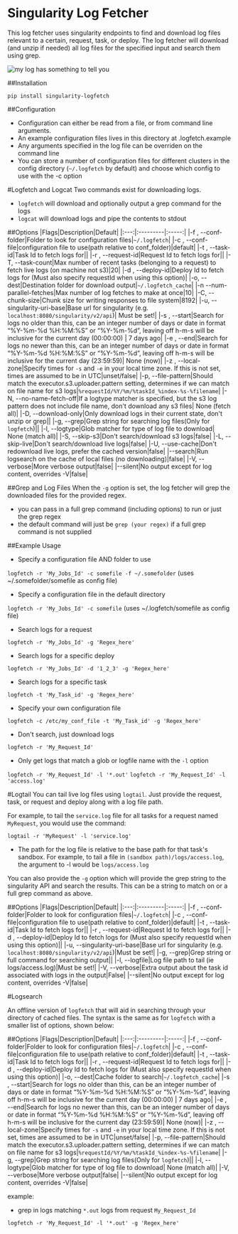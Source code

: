 Singularity Log Fetcher
=======================

This log fetcher uses singularity endpoints to find and download log files relevant to a certain, request, task, or deploy. The log fetcher will download (and unzip if needed) all log files for the specified input and search them using grep.

![my log has something to tell you](https://cloud.githubusercontent.com/assets/47152/7101893/b6910826-e03b-11e4-8d25-38ea1b5aa492.gif)

##Installation
```
pip install singularity-logfetch
```

##Configuration
- Configuration can either be read from a file, or from command line arguments.
- An example configuration files lives in this directory at .logfetch.example
- Any arguments specified in the log file can be overriden on the command line
- You can store a number of configuration files for different clusters in the config directory (`~/.logfetch` by default) and choose which config to use with the -c option

#Logfetch and Logcat
Two commands exist for downloading logs. 
- `logfetch` will download and optionally output a grep command for the logs
- `logcat` will download logs and pipe the contents to stdout

##Options
|Flags|Description|Default|
|:---:|:---------|:-----:|
|-f , --conf-folder|Folder to look for configuration files|`~/.logfetch`|
|-c , --conf-file|configuration file to use(path relative to conf_folder)|default|
|-t , --task-id|Task Id to fetch logs for||
|-r , --request-id|Request Id to fetch logs for||
|-T, --task-count|Max number of recent tasks (belonging to a request) to fetch live logs (on machine not s3)|20|
|-d , --deploy-id|Deploy Id to fetch logs for (Must also specify requestId when using this option)|
|-o, --dest|Destination folder for download output|`~/.logfetch_cache`|
|-n --num-parallel-fetches|Max number of log fetches to make at once|10|
|-C, --chunk-size|Chunk size for writing responses to file system|8192|
|-u, --singularity-uri-base|Base url for singularity (e.g. `localhost:8080/singularity/v2/api`)| Must be set!|
|-s , --start|Search for logs no older than this, can be an integer number of days or date in format “%Y-%m-%d %H:%M:%S” or “%Y-%m-%d”, leaving off h-m-s will be inclusive for the current day (00:00:00) | 7 days ago|
|-e , --end|Search for logs no newer than this, can be an integer number of days or date in format “%Y-%m-%d %H:%M:%S” or “%Y-%m-%d”, leaving off h-m-s will be inclusive for the current day (23:59:59)| None (now)|
|-z , --local-zone|Specify times for `-s` and `-e` in your local time zone. If this is not set, times are assumed to be in UTC|unset/false|
|-p, --file-pattern|Should match the executor.s3.uploader.pattern setting, determines if we can match on file name for s3 logs|`%requestId/%Y/%m/%taskId_%index-%s-%filename`|
|-N, --no-name-fetch-off|If a logtype matcher is specified, but the s3 log pattern does not include file name, don't download any s3 files| None (fetch all)|
|-D, --download-only|Only download logs in their current state, don't unzip or grep||
|-g, --grep|Grep string for searching log files(Only for `logfetch`)||
|-l, --logtype|Glob matcher for type of log file to download| None (match all)|
|-S, --skip-s3|Don't search/download s3 logs|false|
|-L, --skip-live|Don't search/download live logs|false|
|-U, --use-cache|Don't redownload live logs, prefer the cached version|false|
|--search|Run logsearch on the cache of local files (no downloading)|false|
|-V, --verbose|More verbose output|false|
|--silent|No output except for log content, overrides -V|false|

##Grep and Log Files
When the `-g` option is set, the log fetcher will grep the downloaded files for the provided regex.

- you can pass in a full grep command (including options) to run or just the grep regex
- the default command will just be `grep (your regex)` if a full grep command is not supplied

##Example Usage
- Specify a configuration file AND folder to use

`logfetch -r 'My_Jobs_Id' -c somefile -f ~/.somefolder` (uses ~/.somefolder/somefile as config file)

- Specify a configuration file in the default directory

`logfetch -r 'My_Jobs_Id' -c somefile` (uses ~/.logfetch/somefile as config file)

- Search logs for a request

`logfetch -r 'My_Jobs_Id' -g 'Regex_here'`

- Search logs for a specific deploy

`logfetch -r 'My_Jobs_Id' -d '1_2_3' -g 'Regex_here'`

- Search logs for a specific task

`logfetch -t 'My_Task_id' -g 'Regex_here'`

- Specify your own configuration file

`logfetch -c /etc/my_conf_file -t 'My_Task_id' -g 'Regex_here'`

- Don't search, just download logs

`logfetch -r 'My_Request_Id'`

- Only get logs that match a glob or logfile name with the `-l` option

`logfetch -r 'My_Request_Id' -l '*.out'`
`logfetch -r 'My_Request_Id' -l 'access.log'`

#Logtail
You can tail live log files using `logtail`. Just provide the request, task, or request and deploy along with a log file path.

For example, to tail the `service.log` file for all tasks for a request named `MyRequest`, you would use the command:

`logtail -r 'MyRequest' -l 'service.log'`

- The path for the log file is relative to the base path for that task's sandbox. For example, to tail a file in `(sandbox path)/logs/access.log`, the argument to -l would be `logs/access.log`

You can also provide the `-g` option which will provide the grep string to the singularity API and search the results. This can be a string to match on or a full grep command as above.

##Options
|Flags|Description|Default|
|:---:|:---------|:-----:|
|-f , --conf-folder|Folder to look for configuration files|`~/.logfetch`|
|-c , --conf-file|configuration file to use(path relative to conf_folder)|default|
|-t , --task-id|Task Id to fetch logs for||
|-r , --request-id|Request Id to fetch logs for||
|-d , --deploy-id|Deploy Id to fetch logs for (Must also specify requestId when using this option)||
|-u, --singularity-uri-base|Base url for singularity (e.g. `localhost:8080/singularity/v2/api`)|Must be set!|
|-g, --grep|Grep string or full command for searching output||
|-l, --logfile|Log file path to tail (ie logs/access.log)|Must be set!|
|-V, --verbose|Extra output about the task id associated with logs in the output|False|
|--silent|No output except for log content, overrides -V|false|

#Logsearch

An offline version of `logfetch` that will aid in searching through your directory of cached files. The syntax is the same as for `logfetch` with a smaller list of options, shown below:

##Options
|Flags|Description|Default|
|:---:|:---------|:-----:|
|-f , --conf-folder|Folder to look for configuration files|`~/.logfetch`|
|-c , --conf-file|configuration file to use(path relative to conf_folder)|default|
|-t , --task-id|Task Id to fetch logs for||
|-r , --request-id|Request Id to fetch logs for||
|-d , --deploy-id|Deploy Id to fetch logs for (Must also specify requestId when using this option)|
|-o, --dest|Cache folder to search|`~/.logfetch_cache`|
|-s , --start|Search for logs no older than this, can be an integer number of days or date in format “%Y-%m-%d %H:%M:%S” or “%Y-%m-%d”, leaving off h-m-s will be inclusive for the current day (00:00:00) | 7 days ago|
|-e , --end|Search for logs no newer than this, can be an integer number of days or date in format “%Y-%m-%d %H:%M:%S” or “%Y-%m-%d”, leaving off h-m-s will be inclusive for the current day (23:59:59)| None (now)|
|-z , --local-zone|Specify times for `-s` and `-e` in your local time zone. If this is not set, times are assumed to be in UTC|unset/false|
|-p, --file-pattern|Should match the executor.s3.uploader.pattern setting, determines if we can match on file name for s3 logs|`%requestId/%Y/%m/%taskId_%index-%s-%filename`|
|-g, --grep|Grep string for searching log files(Only for `logfetch`)||
|-l, --logtype|Glob matcher for type of log file to download| None (match all)|
|-V, --verbose|More verbose output|false|
|--silent|No output except for log content, overrides -V|false|

example:

- grep in logs matching `*.out` logs from request `My_Request_Id`

`logfetch -r 'My_Request_Id' -l '*.out' -g 'Regex_here'`

